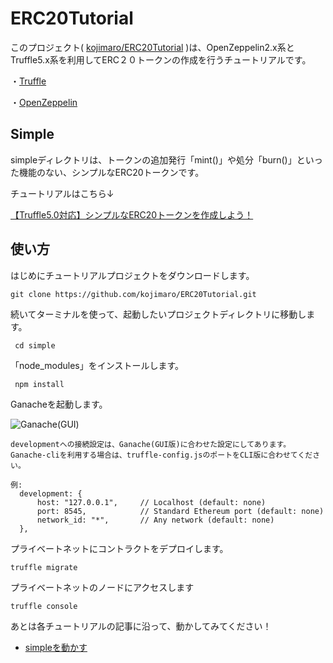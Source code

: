 ERC20Tutorial
====

このプロジェクト( [kojimaro/ERC20Tutorial](https://github.com/kojimaro/ERC20Tutorial) )は、OpenZeppelin2.x系とTruffle5.x系を利用してERC２０トークンの作成を行うチュートリアルです。

・[Truffle](https://github.com/trufflesuite/truffle)

・[OpenZeppelin](https://github.com/OpenZeppelin/openzeppelin-solidity)

## Simple
simpleディレクトリは、トークンの追加発行「mint()」や処分「burn()」といった機能のない、シンプルなERC20トークンです。

チュートリアルはこちら↓

[【Truffle5.0対応】シンプルなERC20トークンを作成しよう！](http://kojiryo.com/968/)

## 使い方
はじめにチュートリアルプロジェクトをダウンロードします。

```git clone https://github.com/kojimaro/ERC20Tutorial.git```

続いてターミナルを使って、起動したいプロジェクトディレクトリに移動します。

``` cd simple```

「node_modules」をインストールします。

``` npm install```

Ganacheを起動します。

![Ganache(GUI)](http://kojiryo.com/wp-content/uploads/2018/12/a7cdf7fabf72467403bfce5522f1233a.png)

```
developmentへの接続設定は、Ganache(GUI版)に合わせた設定にしてあります。
Ganache-cliを利用する場合は、truffle-config.jsのポートをCLI版に合わせてください。

例:
  development: {
      host: "127.0.0.1",     // Localhost (default: none)
      port: 8545,            // Standard Ethereum port (default: none)
      network_id: "*",       // Any network (default: none)
  },
```

プライベートネットにコントラクトをデプロイします。

```truffle migrate```

プライベートネットのノードにアクセスします

```truffle console```

あとは各チュートリアルの記事に沿って、動かしてみてください！
- [simpleを動かす](http://kojiryo.com/968/#outline__4_2)

